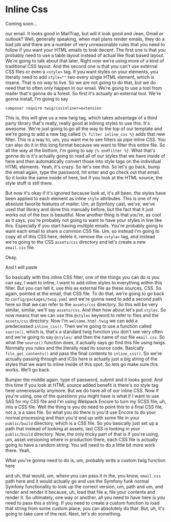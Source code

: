 # Inline Css

Coming soon...

our email. It looks good in MailTrap, but will it look good and Jean, Gmail or
outlook? Well, generally speaking, when mail plans render emails, they do
a bad job and there are a number of very unreasonable rules that you need to follow
if you want your HTML emails to look decent. The first one is that you probably need
to use a table layout instead of actual like float based layout. We're going to talk
about that later. Right now we're using more of a kind of traditional CSS layout. And
the second one is that you can't use external CSS files or even a `<style>` tag. If you
want styles on your elements, you literally need to add `style=""` two every single HTML
element, which is insane. That is no way to live. So we are not going to do that, but
we do need that to often only happen in our email. We're going to use a tool from
mailer that's gonna do a forest. So first it's actually an external tool. We're gonna
install, I'm going to say 

```terminal
composer require twig/cssinliner=extension
```

This is, this will give us a new twig tag, which takes advantage of a third party
library that's really, really good at inlining styles to use this. It's
awesome. We're just going to go all the way to the top of our template and we're
going to add a new tag called `{% filter inline_css %}` adds
that new filter. This is a way to, um, you want me to see filters as pipe inline CSS.
You can also do it in this long format because we want to filter this entire file. So
all the way at the bottom, I'm going to say `{% endfilter %}`. What that's gonna do is it's
actually going to read all of our styles that we have inside of here and then
automatically convert those into style tags on the individual HTML elements. Yeah,
it's crazy. So let's see this. So let's go back, bump the email again, type the
password, hit enter and go check out that email. So it looks the same inside of here,
but if you look at the HTML source, the style stuff is still there.

But now it's okay if it's ignored because look at, it's all been, the styles have
been applied to each element as inline `style` attributes. This is one of my absolute
favorite features of mailer. Um, at Symfony cast, we've, we've used that library and
done this manually before, but the fact that it just works out of the box is
beautiful. Now another thing is that you're, as cool as it says, you're probably not
going to want to have your styles in line like this. Especially if you start having
multiple emails. You're probably going to want each email to share a common CSS file.
Um, so instead I'm going to copy all of this CSS here, delete it, remove the `<style>`
tag, and instead we're going to the CSS `assets/css` directory and let's create a new
`email.css` file.

Okay.

And I will paste


So basically with this inline CSS filter, one of the things you can do is you can
say, I want to inline, I want to add inline styles to everything within this filter.
But you can tell it, use this as external file as these sources, CSS. So again,
pointed at the email, that CSS file. To do that, we're going to go back to 
`config/packages/twig.yaml` and we're gonna need to add a second path here so that we can
refer to the `assets/css` directory. So this will be very similar, similar, we'll say
`assets/css`. And then how about let's put `styles`. So now means that we can use
this `@styles` keyword to refer to files and the `assets/css` directory. Now I'm
`welcome.html.twig` we can add a predeceased `inline_css()`. Then we're
going to use a function called `source()`, which is, that's a standard twig function you
don't see very often and we're going to say `@styles/` and then the name of our file
`email.css`. So what the `source()` function does, it actually says go find this file
using twigs. Normally you rules and the literally read its source code. Basically
`file_get_contents()` and pass the final contents to `inline_css()`. So we're actually
passing through and ICSs here is actually just a big string of the styles that we
want to inline inside of this spot.
So lets go make sure this works. We'll go back.

Bumper the middle again, type of password, submit and it looks good. And this time if
you look at HTML source added benefit is there's no style tag here unnecessarily
anymore. But we do have all of our inline CSS. Now if you're using, one of the
questions you might have is what if I want to use SAS for my CSS file and I'm using
Webpack Encore to turn my SCSS file, uh, into a CSS file. Well the thing is you do
need to point this to a final CSS file, not a, a a sass file. So what you do there is
you'd use Encore to do your normal processing and then you'd end up with some file in
your `public/build` directory, which is a CSS file. So you basically just set up a path
that instead of looking at assets, last CSS is looking in your `public/build`
directory. Now, the only tricky part of that is if you're using, um, asset versioning
where in production there, each CSS file is actually going to have a random string.
You will need to do a little bit more work there. Yeah,

What you're gonna need to do is, um, probably write a custom twig function here

and uh,
that would, um, where you can pass it in the, you know, `email.css` path here and
it would actually go and use the Symfony funk normal Symfony functionality to look up
the correct version, um, path and um, and render and render it because, uh, load that
file a, file your contents and render it. So ultimately, one way or another, all you
need to have here is you need to pass this a string. If you need to create a custom
function to load that string from some custom place, you can absolutely do that. But,
uh, it's going to take care of the rest. Next, let's do something.